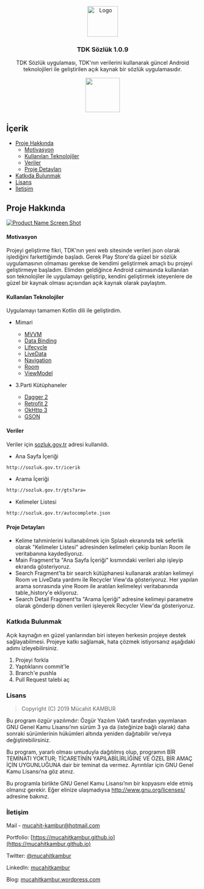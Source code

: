<p align="center">
  <a href="https://github.com/mucahitkambur/tdk-sozluk">
    <img src="resimler/logo.png" alt="Logo" width="80" height="80">
  </a>

  <h3 align="center">TDK Sözlük 1.0.9</h3>

  <p align="center">
    TDK Sözlük uygulaması, TDK'nın verilerini kullanarak güncel Android teknolojileri ile geliştirilen açık kaynak bir sözlük uygulamasıdır.
    <br />
    </p>
</p>

<p align="center">
    <a href='https://play.google.com/store/apps/details?id=com.mucahitkambur.tdksozluk'>
        <img src='https://play.google.com/intl/en_us/badges/images/generic/en_badge_web_generic.png' height=90px/>
    </a>
</p>    


## İçerik

* [Proje Hakkında](#proje-hakkında)
  * [Motivasyon](#motivasyon) 
  * [Kullanılan Teknolojiler](#kullanılan-teknolojiler)
  * [Veriler](#veriler)
  * [Proje Detayları](#proje-detayları)
* [Katkıda Bulunmak](#katkıda-bulunmak)
* [Lisans](#lisans)
* [İletişim](#iletişim)

## Proje Hakkında

[![Product Name Screen Shot][product-screenshot]]()

#### Motivasyon
Projeyi geliştirme fikri, TDK'nın yeni web sitesinde verileri json olarak işlediğini farkettiğimde başladı. Gerek Play Store'da güzel bir sözlük uygulamasının olmaması gerekse de kendimi geliştirmek amaçlı bu projeyi geliştirmeye başladım. Elimden geldiğince Android caimasında kullanılan son teknolojiler ile uygulamayı geliştirip, kendini geliştirmek isteyenlere de güzel bir kaynak olması açısından açık kaynak olarak paylaştım. 


#### Kullanılan Teknolojiler
Uygulamayı tamamen Kotlin dili ile geliştirdim.

* Mimari
    * [MVVM][0]
    * [Data Binding][1]
    * [Lifecycle][2] 
    * [LiveData][3]
    * [Navigation][4]
    * [Room][5]
    * [ViewModel][6]

* 3.Parti Kütüphaneler
    * [Dagger 2][7]
    * [Retrofit 2][8]
    * [OkHttp 3][9]
    * [GSON][10]

#### Veriler
Veriler için [sozluk.gov.tr](http://sozluk.gov.tr) adresi kullanıldı.

* Ana Sayfa İçeriği
```sh
http://sozluk.gov.tr/icerik
```

* Arama İçeriği
```sh
http://sozluk.gov.tr/gts?ara=
```
* Kelimeler Listesi
```sh
http://sozluk.gov.tr/autocomplete.json
```
#### Proje Detayları
* Kelime tahminlerini kullanabilmek için Splash ekranında tek seferlik olarak "Kelimeler Listesi" adresinden kelimeleri çekip bunları Room ile veritabanına kaydediyoruz.
* Main Fragment'ta "Ana Sayfa İçeriği" kısmındaki verileri alıp işleyip ekranda gösteriyoruz.
* Search Fragment'ta bir search kütüphanesi kullanarak aratılan kelimeyi Room ve LiveData yardımı ile Recycler View'da gösteriyoruz. Her yapılan arama sonrasında yine Room ile aratılan kelimeleyi veritabanında table_history'e ekliyoruz.
* Search Detail Fragment'ta "Arama İçeriği" adresine kelimeyi parametre olarak gönderip dönen verileri işleyerek Recycler View'da gösteriyoruz.

### Katkıda Bulunmak
Açık kaynağın en güzel yanlarından biri isteyen herkesin projeye destek sağlayabilmesi. Projeye katkı sağlamak, hata çözmek istiyorsanız aşağıdaki adımı izleyebilirsiniz.

1. Projeyi forkla
2. Yaptıklarını commit'le
3. Branch'e pushla
4. Pull Request talebi aç

### Lisans

> Copyright (C) 2019 Mücahit KAMBUR

Bu program özgür yazılımdır: Özgür Yazılım Vakfı tarafından yayımlanan GNU
Genel Kamu Lisansı’nın sürüm 3 ya da (isteğinize bağlı olarak) daha sonraki
sürümlerinin hükümleri altında yeniden dağıtabilir ve/veya değiştirebilirsiniz.

Bu program, yararlı olması umuduyla dağıtılmış olup, programın BİR TEMİNATI
YOKTUR; TİCARETİNİN YAPILABİLİRLİĞİNE VE ÖZEL BİR AMAÇ İÇİN UYGUNLUĞUNA dair
bir teminat da vermez. Ayrıntılar için GNU Genel Kamu Lisansı’na göz atınız.

Bu programla birlikte GNU Genel Kamu Lisansı’nın bir kopyasını elde etmiş
olmanız gerekir. Eğer elinize ulaşmadıysa <http://www.gnu.org/licenses/>
adresine bakınız.

### İletişim

Mail - mucahit-kambur@hotmail.com

Portfolio: [https://mucahitkambur.github.io](https://mucahitkambur.github.io)

Twitter: [@mucahitkambur](https://twitter.com/mucahitkambur)

LinkedIn: [mucahitkambur](https://www.linkedin.com/in/mucahitkambur/)

Blog: [mucahitkambur.wordpress.com](https://mucahitkambur.wordpress.com)

[product-screenshot]: resimler/tanitim.jpg

[0]: https://developer.android.com/jetpack/arch/
[1]: https://developer.android.com/topic/libraries/data-binding/
[2]: https://developer.android.com/topic/libraries/architecture/lifecycle
[3]: https://developer.android.com/topic/libraries/architecture/livedata
[4]: https://developer.android.com/topic/libraries/architecture/navigation/
[5]: https://developer.android.com/topic/libraries/architecture/room
[6]: https://developer.android.com/topic/libraries/architecture/viewmodel
[7]: https://dagger.dev/users-guide
[8]: https://square.github.io/retrofit/
[9]: https://square.github.io/okhttp/
[10]: https://github.com/google/gson